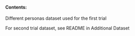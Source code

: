 #### Contents:

Different personas dataset used for the first trial

For second trial dataset, see README in Additional Dataset